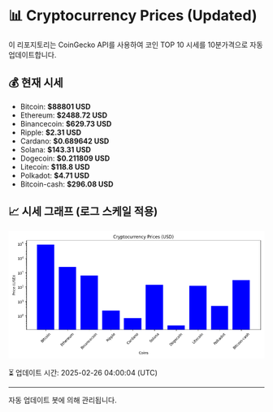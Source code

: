 
# 📊 Cryptocurrency Prices (Updated)

이 리포지토리는 CoinGecko API를 사용하여 코인 TOP 10 시세를 10분가격으로 자동 업데이트합니다.

## 💰 현재 시세
- Bitcoin: **$88801 USD**
- Ethereum: **$2488.72 USD**
- Binancecoin: **$629.73 USD**
- Ripple: **$2.31 USD**
- Cardano: **$0.689642 USD**
- Solana: **$143.31 USD**
- Dogecoin: **$0.211809 USD**
- Litecoin: **$118.8 USD**
- Polkadot: **$4.71 USD**
- Bitcoin-cash: **$296.08 USD**

## 📈 시세 그래프 (로그 스케일 적용)
![Crypto Prices](crypto_prices.png)

⏳ 업데이트 시간: 2025-02-26 04:00:04 (UTC)

---
자동 업데이트 봇에 의해 관리됩니다.
